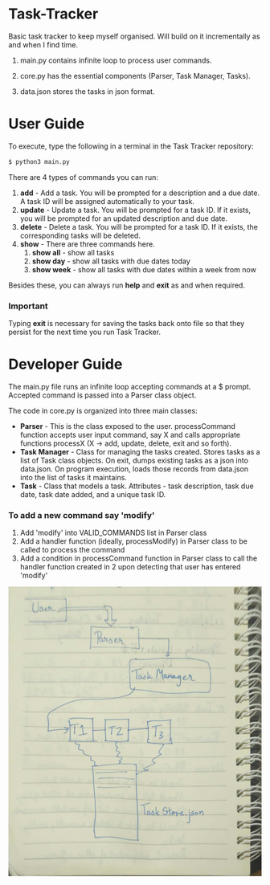 # Task-Tracker
Basic task tracker to keep myself organised. Will build on it incrementally as and when I find time.

1. main.py contains infinite loop to process user commands.

2. core.py has the essential components (Parser, Task Manager, Tasks).

3. data.json stores the tasks in json format.

# User Guide
To execute, type the following in a terminal in the Task Tracker repository:

```bash
$ python3 main.py
```

There are 4 types of commands you can run:
1. **add** - Add a task. You will be prompted for a description and a due date. A task ID will be assigned automatically to your task.
2. **update** - Update a task. You will be prompted for a task ID. If it exists, you will be prompted for an updated description and due date.
3. **delete** - Delete a task. You will be prompted for a task ID. If it exists, the corresponding tasks will be deleted.
4. **show** - There are three commands here. 
   1. **show all** - show all tasks
   2. **show day** - show all tasks with due dates today
   3. **show week** - show all tasks with due dates within a week from now

Besides these, you can always run **help** and **exit** as and when required. 

### Important

Typing **exit** is necessary for saving the tasks back onto file so that they persist for the next time you run Task Tracker.

# Developer Guide

The main.py file runs an infinite loop accepting commands at a $ prompt.
Accepted command is passed into a Parser class object.

The code in core.py is organized into three main classes:

+ **Parser** - This is the class exposed to the user. processCommand function accepts user input command, say X and calls appropriate functions processX (X -> add, update, delete, exit and so forth).
+ **Task Manager** - Class for managing the tasks created. Stores tasks as a list of Task class objects. On exit, dumps existing tasks as a json into data.json. On program execution, loads those records from data.json into the list of tasks it maintains.
+ **Task** - Class that models a task. Attributes - task description, task due date, task date added, and a unique task ID.

### To add a new command say 'modify'
1. Add 'modify' into VALID_COMMANDS list in Parser class
2. Add a handler function (ideally, processModify) in Parser class to be called to process the command
3. Add a condition in processCommand function in Parser class to call the handler function created in 2 upon detecting that user has entered 'modify'

![alt text](tasktracker.jpg)


